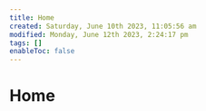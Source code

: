 ```yaml
---
title: Home
created: Saturday, June 10th 2023, 11:05:56 am
modified: Monday, June 12th 2023, 2:24:17 pm
tags: []
enableToc: false
---
```


# Home
